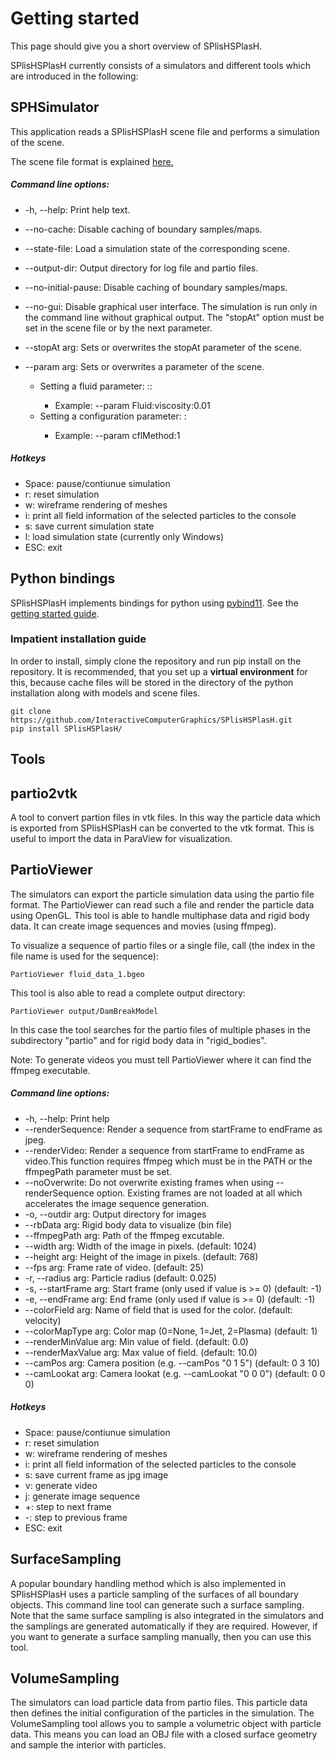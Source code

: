 # Getting started

This page should give you a short overview of SPlisHSPlasH.

SPlisHSPlasH currently consists of a simulators and different tools which are introduced in the following:

## SPHSimulator

This application reads a SPlisHSPlasH scene file and performs a simulation of the scene. 

The scene file format is explained [here.](file_format.md)

##### Command line options:

* -h, --help: Print help text.

* --no-cache: Disable caching of boundary samples/maps.

* --state-file: Load a simulation state of the corresponding scene.

* --output-dir: Output directory for log file and partio files.

* --no-initial-pause: Disable caching of boundary samples/maps.

* --no-gui: Disable graphical user interface. The simulation is run only in the command line without graphical output. The "stopAt" option must be set in the scene file or by the next parameter.

* --stopAt arg: Sets or overwrites the stopAt parameter of the scene.

* --param arg: Sets or overwrites a parameter of the scene.
	- Setting a fluid parameter: <fluid-id>:<parameter-name>:<value>
		- Example: --param Fluid:viscosity:0.01
	- Setting a configuration parameter: <parameter-name>:<value>
		- Example: --param cflMethod:1

##### Hotkeys

* Space: pause/contiunue simulation
* r: reset simulation
* w: wireframe rendering of meshes
* i: print all field information of the selected particles to the console
* s: save current simulation state
* l: load simulation state (currently only Windows)
* ESC: exit

## Python bindings 

SPlisHSPlasH implements bindings for python using [pybind11](https://github.com/pybind/pybind11).
See the [getting started guide](./py_getting_started.md).

### Impatient installation guide

In order to install, simply clone the repository and run pip install on the repository.
It is recommended, that you set up a **virtual environment** for this, because cache files will be stored in the directory of the python installation along with models and scene files.

```shell script
git clone https://github.com/InteractiveComputerGraphics/SPlisHSPlasH.git
pip install SPlisHSPlasH/
```



## Tools

## partio2vtk

A tool to convert partion files in vtk files. In this way the particle data which is exported from SPlisHSPlasH can be converted to the vtk format. This is useful to import the data in ParaView for visualization.

## PartioViewer

The simulators can export the particle simulation data using the partio file format. The PartioViewer can read such a file and render the particle data using OpenGL. This tool is able to handle multiphase data and rigid body data. It can create image sequences and movies (using ffmpeg).

To visualize a sequence of partio files or a single file, call (the index in the file name is used for the sequence): 
```
PartioViewer fluid_data_1.bgeo
```

This tool is also able to read a complete output directory:
```
PartioViewer output/DamBreakModel
```
In this case the tool searches for the partio files of multiple phases in the subdirectory "partio" and for rigid body data in "rigid_bodies".

Note: To generate videos you must tell PartioViewer where it can find the ffmpeg executable.

##### Command line options:

* -h, --help: Print help
* --renderSequence: Render a sequence from startFrame to endFrame as jpeg.
* --renderVideo: Render a sequence from startFrame to endFrame as video.This function requires ffmpeg which must be in the PATH or the ffmpegPath parameter must be set.
* --noOverwrite: Do not overwrite existing frames when using --renderSequence option. Existing frames are not loaded at all which accelerates the image sequence generation.
* -o, --outdir arg: Output directory for images
* --rbData arg: Rigid body data to visualize (bin file)
* --ffmpegPath arg: Path of the ffmpeg excutable.
* --width arg: Width of the image in pixels. (default: 1024)
* --height arg: Height of the image in pixels. (default: 768)
* --fps arg: Frame rate of video. (default: 25)
* -r, --radius arg: Particle radius (default: 0.025)
* -s, --startFrame arg: Start frame (only used if value is >= 0) (default: -1)
* -e, --endFrame arg: End frame (only used if value is >= 0) (default: -1)
* --colorField arg: Name of field that is used for the color. (default: velocity)
* --colorMapType arg: Color map (0=None, 1=Jet, 2=Plasma) (default: 1)
* --renderMinValue arg: Min value of field. (default: 0.0)
* --renderMaxValue arg: Max value of field. (default: 10.0)
* --camPos arg: Camera position (e.g. --camPos "0 1 5") (default: 0 3 10)
* --camLookat arg: Camera lookat (e.g. --camLookat "0 0 0") (default: 0 0 0)

##### Hotkeys

* Space: pause/contiunue simulation
* r: reset simulation
* w: wireframe rendering of meshes
* i: print all field information of the selected particles to the console
* s: save current frame as jpg image
* v: generate video 
* j: generate image sequence
* +: step to next frame
* -: step to previous frame
* ESC: exit


## SurfaceSampling

A popular boundary handling method which is also implemented in SPlisHSPlasH uses a particle sampling of the surfaces of all boundary objects. This command line tool can generate such a surface sampling. Note that the same surface sampling is also integrated in the simulators and the samplings are generated automatically if they are required. However, if you want to generate a surface sampling manually, then you can use this tool. 

## VolumeSampling

The simulators can load particle data from partio files. This particle data then defines the initial configuration of the particles in the simulation. The VolumeSampling tool allows you to sample a volumetric object with particle data. This means you can load an OBJ file with a closed surface geometry and sample the interior with particles. 